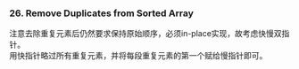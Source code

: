 ### 26. Remove Duplicates from Sorted Array
注意去除重复元素后仍然要求保持原始顺序，必须in-place实现，故考虑快慢双指针。  
用快指针略过所有重复元素，并将每段重复元素的第一个赋给慢指针即可。
